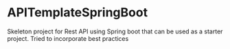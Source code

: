 # APITemplateSpringBoot
Skeleton project for Rest API using Spring boot that can be used as a starter project. Tried to incorporate best practices
